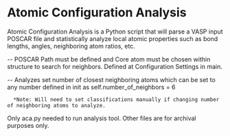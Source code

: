 # Atomic Configuration Analysis
Atomic Configuration Analysis is a Python script that will parse a VASP input POSCAR file and statistically analyze local atomic properties such as bond lengths, angles, neighboring atom ratios, etc. 

  -- POSCAR Path must be defined and Core atom must be chosen within structure to search for neighbors. Defined at Configuration Settings in main. 
  
  -- Analyzes set number of closest neighboring atoms which can be set to any number defined in init as self.number_of_neighbors = 6 
      
      *Note: Will need to set classifications manually if changing number of neighboring atoms to analyze. 

Only aca.py needed to run analysis tool. Other files are for archival purposes only. 
